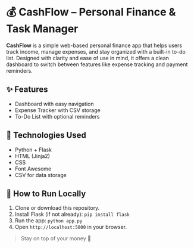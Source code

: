 # 💰 CashFlow – Personal Finance & Task Manager

**CashFlow** is a simple web-based personal finance app that helps users track income, manage expenses, and stay organized with a built-in to-do list. Designed with clarity and ease of use in mind, it offers a clean dashboard to switch between features like expense tracking and payment reminders.

## ✨ Features
- Dashboard with easy navigation
- Expense Tracker with CSV storage
- To-Do List with optional reminders

## 🔧 Technologies Used
- Python + Flask
- HTML (Jinja2)
- CSS
- Font Awesome
- CSV for data storage

## 📁 How to Run Locally
1. Clone or download this repository.
2. Install Flask (if not already): `pip install flask`
3. Run the app: `python app.py`
4. Open `http://localhost:5000` in your browser.

> Stay on top of your money 💸
